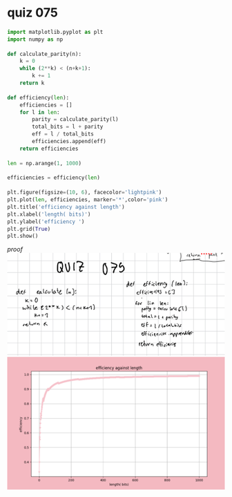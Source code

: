 # quiz 075

```.py
import matplotlib.pyplot as plt
import numpy as np

def calculate_parity(n):
    k = 0
    while (2**k) < (n+k+1):
        k += 1
    return k

def efficiency(len):
    efficiencies = []
    for l in len:
        parity = calculate_parity(l)
        total_bits = l + parity
        eff = l / total_bits
        efficiencies.append(eff)
    return efficiencies

len = np.arange(1, 1000)

efficiencies = efficiency(len)

plt.figure(figsize=(10, 6), facecolor='lightpink')
plt.plot(len, efficiencies, marker='*',color='pink')
plt.title('efficiency against length')
plt.xlabel('length( bits)')
plt.ylabel('efficiency ')
plt.grid(True)
plt.show()

```
*proof*
![](https://github.com/marinamen/year2/blob/main/quizzes/media/IMG_32590EEC9D7C-1.jpeg)
![](https://github.com/marinamen/year2/blob/main/quizzes/media/Screenshot%202024-09-09%20at%2008.27.41.png)
